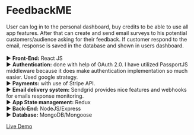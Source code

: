 # FeedbackME
User can log in to the personal dashboard, buy credits to be able to use all app features. After that can create and send email surveys to his potential customers/audience asking for their feedback. If customer respond to the email, response is saved in the database and shown in users dashboard. <br /><br />
:arrow_forward: <b>Front-End:</b> React JS <br />
:arrow_forward: <b>Authentication:</b> done with help of OAuth 2.0. I have utilized PassportJS middleware because it does make authentication implementation so much easier. Used google strategy. <br />
:arrow_forward: <b>Payments:</b> with use of Stripe API. <br />
:arrow_forward: <b>Email delivery system:</b> Sendgrid provides nice features and webhooks for emails response monitoring. <br />
:arrow_forward: <b>App State management:</b> Redux <br />
:arrow_forward: <b>Back-End:</b> NodeJS/Express <br />
:arrow_forward: <b>Database:</b> MongoDB/Mongoose <br />

[Live Demo](https://bit.ly/feedback-me-app)
